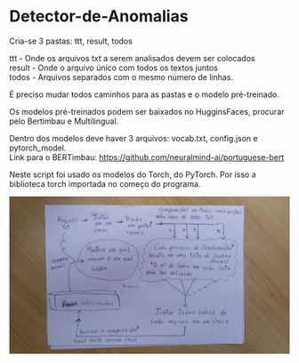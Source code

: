 # Detector-de-Anomalias

Cria-se 3 pastas: ttt, result, todos   

ttt    - Onde os arquivos txt a serem analisados devem ser colocados  
result - Onde o arquivo único com todos os textos juntos  
todos  - Arquivos separados com o mesmo número de linhas.  

É preciso mudar todos caminhos para as pastas e o modelo pré-treinado.  

Os modelos pré-treinados podem ser baixados no HugginsFaces, procurar pelo Bertimbau e Multilingual.  

Dentro dos modelos deve haver 3 arquivos: vocab.txt, config.json e pytorch_model.  
Link para o BERTimbau: https://github.com/neuralmind-ai/portuguese-bert  

Neste script foi usado os modelos do Torch, do PyTorch. Por isso a biblioteca torch importada no começo do programa.  

![alt text](https://github.com/kennynakamura/Detector-de-Anomalias/blob/main/Fluxograma.jpg?raw=true)
